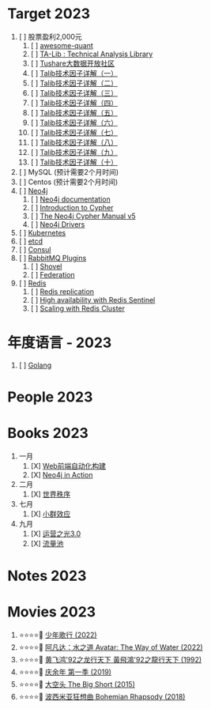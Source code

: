 # Target 2023

1. [ ] 股票盈利2,000元
    1. [ ] [awesome-quant](https://github.com/wilsonfreitas/awesome-quant)
    1. [ ] [TA-Lib : Technical Analysis Library](https://www.ta-lib.org/function.html)
    1. [ ] [Tushare大数据开放社区](https://tushare.pro/)
    1. [ ] [Talib技术因子详解（一）](https://blog.csdn.net/suiyingy/article/details/118559472)
    1. [ ] [Talib技术因子详解（二）](https://blog.csdn.net/suiyingy/article/details/118629286)
    1. [ ] [Talib技术因子详解（三）](https://blog.csdn.net/suiyingy/article/details/118653036)
    1. [ ] [Talib技术因子详解（四）](https://blog.csdn.net/suiyingy/article/details/118658855)
    1. [ ] [Talib技术因子详解（五）](https://blog.csdn.net/suiyingy/article/details/118661660)
    1. [ ] [Talib技术因子详解（六）](https://blog.csdn.net/suiyingy/article/details/118661696)
    1. [ ] [Talib技术因子详解（七）](https://blog.csdn.net/suiyingy/article/details/118661707)
    1. [ ] [Talib技术因子详解（八）](https://blog.csdn.net/suiyingy/article/details/118661718)
    1. [ ] [Talib技术因子详解（九）](https://blog.csdn.net/suiyingy/article/details/118661746)
    1. [ ] [Talib技术因子详解（十）](https://blog.csdn.net/suiyingy/article/details/118661808)
1. [ ] MySQL (预计需要2个月时间)
1. [ ] Centos (预计需要2个月时间)
1. [ ] [Neo4j](https://neo4j.com/)
    1. [ ] [Neo4j documentation](https://neo4j.com/docs/)
    1. [ ] [Introduction to Cypher](https://neo4j.com/docs/getting-started/current/cypher-intro/)
    1. [ ] [The Neo4j Cypher Manual v5](https://neo4j.com/docs/cypher-manual/current/)
    1. [ ] [Neo4j Drivers](https://neo4j.com/docs/getting-started/current/languages-guides/)
1. [ ] [Kubernetes](https://kubernetes.io/)
1. [ ] [etcd](https://etcd.io/)
1. [ ] [Consul](https://www.consul.io/)
1. [ ] [RabbitMQ Plugins](https://rabbitmq.com/plugins.html)
    1. [ ] [Shovel](https://rabbitmq.com/shovel.html)
    1. [ ] [Federation](https://rabbitmq.com/federation.html)
1. [ ] [Redis](https://redis.io/docs/)
    1. [ ] [Redis replication](https://redis.io/docs/management/replication/)
    1. [ ] [High availability with Redis Sentinel](https://redis.io/docs/management/sentinel/)
    1. [ ] [Scaling with Redis Cluster](https://redis.io/docs/management/scaling/)

# 年度语言 - 2023

1. [ ] [Golang](https://golang.google.cn/)

# People 2023

# Books 2023

1. 一月
    1. [X] [Web前端自动化构建](https://book.douban.com/subject/27153144/)
    1. [X] [Neo4j in Action](https://book.douban.com/subject/20398205/)
1. 二月
    1. [X] [世界秩序](https://book.douban.com/subject/26435040/)
1. 七月
    1. [X] [小群效应](https://book.douban.com/subject/27168595/)
1. 九月
    1. [X] [运营之光3.0](https://book.douban.com/subject/35934882/)
    1. [X] [流量池](https://book.douban.com/subject/30191451/)

# Notes 2023

# Movies 2023
1. :star::star::star::star::dizzy: [少年歌行 (2022)](https://movie.douban.com/subject/35284451/)
1. :star::star::star::star::dizzy: [阿凡达：水之道 Avatar: The Way of Water (2022)](https://movie.douban.com/subject/4811774/)
1. :star::star::star::star::dizzy: [黄飞鸿'92之龙行天下 黃飛鴻'92之龍行天下 (1992)](https://movie.douban.com/subject/1294549/)
1. :star::star::star::star::dizzy: [庆余年 第一季 (2019)](https://movie.douban.com/subject/25853071/)
1. :star::star::star::star::dizzy: [大空头 The Big Short (2015)](https://movie.douban.com/subject/26303622/)
1. :star::star::star::star::dizzy: [波西米亚狂想曲 Bohemian Rhapsody (2018)](https://movie.douban.com/subject/5300054/)

